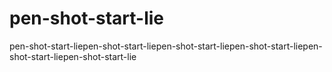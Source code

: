 # pen-shot-start-lie
pen-shot-start-liepen-shot-start-liepen-shot-start-liepen-shot-start-liepen-shot-start-liepen-shot-start-lie
